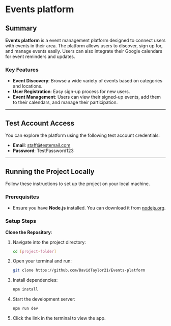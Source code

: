 # Events platform

## Summary

**Events platform** is a event management platform designed to connect users with events in their area. The platform allows users to discover, sign up for, and manage events easily. Users can also integrate their Google calendars for event reminders and updates.

### Key Features

- **Event Discovery**: Browse a wide variety of events based on categories and locations.
- **User Registration**: Easy sign-up process for new users.
- **Event Management**: Users can view their signed-up events, add them to their calendars, and manage their participation.

---

## Test Account Access

You can explore the platform using the following test account credentials:

- **Email**: staff@testemail.com
- **Password**: TestPassword123

---

## Running the Project Locally

Follow these instructions to set up the project on your local machine.

### Prerequisites

- Ensure you have **Node.js** installed. You can download it from [nodejs.org](https://nodejs.org/).

### Setup Steps

**Clone the Repository**:

1. Navigate into the project directory:
   ```bash
   cd [project-folder]
   ```

2. Open your terminal and run:

   ```bash
   git clone https://github.com/DavidTaylor21/Events-platform


3. Install dependencies:
   ```bash
   npm install
   ```

4. Start the development server:
   ```bash
   npm run dev
   ```

5. Click the link in the terminal to view the app.